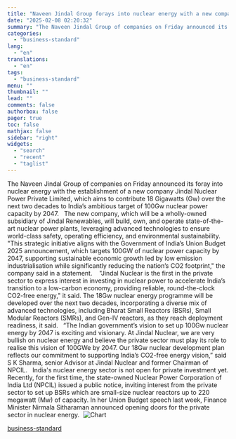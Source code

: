 ```yaml
---
title: "Naveen Jindal Group forays into nuclear energy with a new company"
date: "2025-02-08 02:20:32"
summary: "The Naveen Jindal Group of companies on Friday announced its foray into nuclear energy with the establishment of a new company Jindal Nuclear Power Private Limited, which aims to contribute 18 Gigawatts (Gw) over the next two decades to India’s ambitious target of 100Gw nuclear power capacity by 2047. The..."
categories:
  - "business-standard"
lang:
  - "en"
translations:
  - "en"
tags:
  - "business-standard"
menu: ""
thumbnail: ""
lead: ""
comments: false
authorbox: false
pager: true
toc: false
mathjax: false
sidebar: "right"
widgets:
  - "search"
  - "recent"
  - "taglist"
---
```


The Naveen Jindal Group of companies on Friday announced its foray into nuclear energy with the establishment of a new company Jindal Nuclear Power Private Limited, which aims to contribute 18 Gigawatts (Gw) over the next two decades to India’s ambitious target of 100Gw nuclear power capacity by 2047.
 
The new company, which will be a wholly-owned subsidiary of Jindal Renewables, will build, own, and operate state-of-the-art nuclear power plants, leveraging advanced technologies to ensure world-class safety, operating efficiency, and environmental sustainability. 
 
"This strategic initiative aligns with the Government of India’s Union Budget 2025 announcement, which targets 100GW of nuclear power capacity by 2047, supporting sustainable economic growth led by low emission industrialisation while significantly reducing the nation’s CO2 footprint," the company said in a statement. 
 
"Jindal Nuclear is the first in the private sector to express interest in investing in nuclear power to accelerate India’s transition to a low-carbon economy, providing reliable, round-the-clock CO2-free energy," it said. The 18Gw nuclear energy programme will be developed over the next two decades, incorporating a diverse mix of advanced technologies, including Bharat Small Reactors (BSRs), Small Modular Reactors (SMRs), and Gen-IV reactors, as they reach deployment readiness, it said.
 
“The Indian government’s vision to set up 100Gw nuclear energy by 2047 is exciting and visionary. At Jindal Nuclear, we are very bullish on nuclear energy and believe the private sector must play its role to realise this vision of 100GWe by 2047. Our 18Gw nuclear development plan reflects our commitment to supporting India’s CO2-free energy vision,” said S K Sharma, senior Advisor at Jindal Nuclear and former Chairman of NPCIL.
 
India's nuclear energy sector is not open for private investment yet. Recently, for the first time, the state-owned Nuclear Power Corporation of India Ltd (NPCIL) issued a public notice, inviting interest from the private sector to set up BSRs which are small-size nuclear reactors up to 220 megawatt (Mw) of capacity. In her Union Budget speech last week, Finance Minister Nirmala Sitharaman announced opening doors for the private sector in nuclear energy. 
![Chart](data:image/gif;base64,R0lGODlhAQABAIAAAAAAAP///yH5BAEAAAAALAAAAAABAAEAAAIBRAA7)![Chart](https://bsmedia.business-standard.com/_media/bs/img/article/2025-02/07/full/1738952393-7863.jpg?im=Resize=(640,480))

[business-standard](https://www.business-standard.com/companies/news/naveen-jindal-group-forays-into-nuclear-energy-with-a-new-company-125020701649_1.html)
